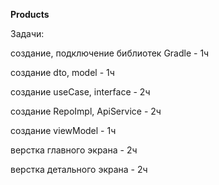 **Products**


Задачи:

создание, подключение библиотек Gradle - 1ч

создание dto, model - 1ч

создание useCase, interface - 2ч

создание RepoImpl, ApiService - 2ч

создание viewModel - 1ч

верстка главного экрана - 2ч

верстка детального экрана - 2ч
